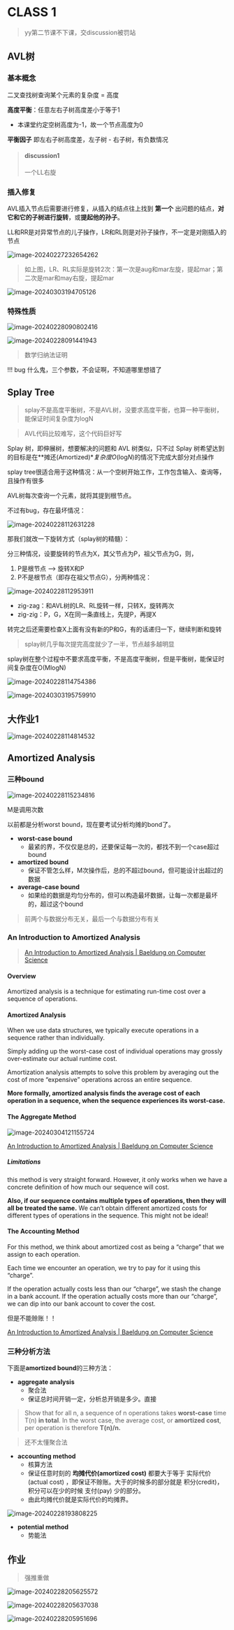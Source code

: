 # CLASS 1

> yy第二节课不下课，交discussion被罚站

## AVL树

### 基本概念

二叉查找树查询某个元素的复杂度 = 高度

**高度平衡**：任意左右子树高度差小于等于1

- 本课堂约定空树高度为-1，故一个节点高度为0


**平衡因子** 即左右子树高度差，左子树 - 右子树，有负数情况

> #### discussion1
>
> 一个LL右旋

### 插入修复

AVL插入节点后需要进行修复，从插入的结点往上找到 **第一个** 出问题的结点，**对它和它的子树进行旋转**，或**提起他的孙子**。

LL和RR是对异常节点的儿子操作，LR和RL则是对孙子操作，不一定是对刚插入的节点

![image-20240227232654262](https://raw.githubusercontent.com/RimLutienpeist/image-hosting/main/image-20240227232654262.png)

> 如上图，LR、RL实际是旋转2次：第一次是aug和mar左旋，提起mar；第二次是mar和may右旋，提起mar

![image-20240303194705126](https://raw.githubusercontent.com/RimLutienpeist/image-hosting/main/image-20240303194705126.png)

### 特殊性质

![image-20240228090802416](https://raw.githubusercontent.com/RimLutienpeist/image-hosting/main/image-20240228090802416.png)

![image-20240228091441943](https://raw.githubusercontent.com/RimLutienpeist/image-hosting/main/image-20240228091441943.png)

> 数学归纳法证明
>

!!! bug
	什么鬼，三个参数，不会证啊，不知道哪里想错了

## Splay Tree

> splay不是高度平衡树，不是AVL树，没要求高度平衡，也算一种平衡树，能保证时间复杂度为logN

> AVL代码比较难写，这个代码巨好写

Splay 树，即伸展树，想要解决的问题和 AVL 树类似，只不过 Splay 树希望达到的目标是在**摊还(Amortized)**复杂度O*(log*N*)的情况下完成大部分对点操作

splay tree很适合用于这种情况：从一个空树开始工作，工作包含输入、查询等，且操作有很多

AVL树每次查询一个元素，就将其提到根节点。

不过有bug，存在最坏情况：

![image-20240228112631228](https://raw.githubusercontent.com/RimLutienpeist/image-hosting/main/image-20240228112631228.png)

那我们就改一下旋转方式（splay树的精髓）：

分三种情况，设要旋转的节点为X，其父节点为P，祖父节点为G，则，

1. P是根节点 --> 旋转X和P
2. P不是根节点（即存在祖父节点G），分两种情况：

![image-20240228112953911](https://raw.githubusercontent.com/RimLutienpeist/image-hosting/main/image-20240228112953911.png)

- zig-zag：和AVL树的LR、RL旋转一样，只转X，旋转两次
- zig-zig：P，G，X在同一条直线上，先提P，再提X

转完之后还需要检查X上面有没有新的P和G，有的话递归一下，继续判断和旋转

> splay树几乎每次提完高度就少了一半，节点越多越明显

splay树在整个过程中不要求高度平衡，不是高度平衡树，但是平衡树，能保证时间复杂度在O(MlogN)

![image-20240228114754386](https://raw.githubusercontent.com/RimLutienpeist/image-hosting/main/image-20240228114754386.png)

![image-20240303195759910](https://raw.githubusercontent.com/RimLutienpeist/image-hosting/main/image-20240303195759910.png)

## 大作业1

![image-20240228114814532](https://raw.githubusercontent.com/RimLutienpeist/image-hosting/main/image-20240228114814532.png)



## Amortized Analysis

### 三种bound

![image-20240228115234816](https://raw.githubusercontent.com/RimLutienpeist/image-hosting/main/image-20240228115234816.png)

M是调用次数

以前都是分析worst bound，现在要考试分析均摊的bond了。

- **worst-case bound**	
  - 最紧的界，不仅仅是总的，还要保证每一次的，都找不到一个case超过bound
- **amortized bound**	
  - 保证不管怎么样，M次操作后，总的不超过bound，但可能设计出超过的数据
- **average-case bound**    
  - 如果给的数据是均匀分布的，但可以构造最坏数据，让每一次都是最坏的，超过这个bound

> 前两个与数据分布无关，最后一个与数据分布有关

### An Introduction to Amortized Analysis

> [An Introduction to Amortized Analysis | Baeldung on Computer Science](https://www.baeldung.com/cs/amortized-analysis)

#### Overview

Amortized analysis is a technique for estimating run-time cost over a sequence of operations.

#### Amortized Analysis

When we use data structures, we typically execute operations in a sequence rather than individually.

Simply adding up the worst-case cost of individual operations may grossly over-estimate our actual runtime cost.

Amortization analysis attempts to solve this problem by averaging out the cost of more “expensive” operations across an entire sequence. 

**More formally, amortized analysis finds the average cost of each operation in a sequence, when the sequence experiences its worst-case.** 

#### The Aggregate Method

![image-20240304121155724](https://raw.githubusercontent.com/RimLutienpeist/image-hosting/main/image-20240304121155724.png)

[An Introduction to Amortized Analysis | Baeldung on Computer Science](https://www.baeldung.com/cs/amortized-analysis#aggregate-da)

##### Limitations

this method is very straight forward. However, it only works when we have a concrete definition of how much our sequence will cost.

**Also, if our sequence contains multiple types of operations, then they will all be treated the same.** We can’t obtain different amortized costs for different types of operations in the sequence. This might not be ideal!

#### The Accounting Method

For this method, we think about amortized cost as being a “charge” that we assign to each operation.

Each time we encounter an operation, we try to pay for it using this “charge”.

If the operation actually costs less than our “charge”, we stash the change in a bank account. If the operation actually costs more than our “charge”, we can dip into our bank account to cover the cost.

但是不能赊账！！

[An Introduction to Amortized Analysis | Baeldung on Computer Science](https://www.baeldung.com/cs/amortized-analysis#accounting-da)







### 三种分析方法

下面是**amortized bound**的三种方法：

- **aggregate analysis**
  - 聚合法
  - 保证总时间开销一定，分析总开销是多少。直接

> Show that for all n, a sequence of n operations takes **worst-case** time T(n) **in total**.  In the worst case, the average cost, or **amortized cost**, per operation is therefore **T(n)/n.**

> 还不太懂聚合法

- **accounting method**
  - 核算方法
  - 保证任意时刻的 **均摊代价(amortized cost)** 都要大于等于 实际代价(actual cost) ，即保证不赊账。大于的时候多的部分就是 积分(credit)，积分可以在少的时候 支付(pay) 少的部分。
  - 由此均摊代价就是实际代价的均摊界。

![image-20240228193808225](https://raw.githubusercontent.com/RimLutienpeist/image-hosting/main/image-20240228193808225.png)

- **potential method**
  - 势能法

## 作业

> 强推重做

![image-20240228205625572](https://raw.githubusercontent.com/RimLutienpeist/image-hosting/main/image-20240228205625572.png)

![image-20240228205637038](https://raw.githubusercontent.com/RimLutienpeist/image-hosting/main/image-20240228205637038.png)

![image-20240228205951696](https://raw.githubusercontent.com/RimLutienpeist/image-hosting/main/image-20240228205951696.png)